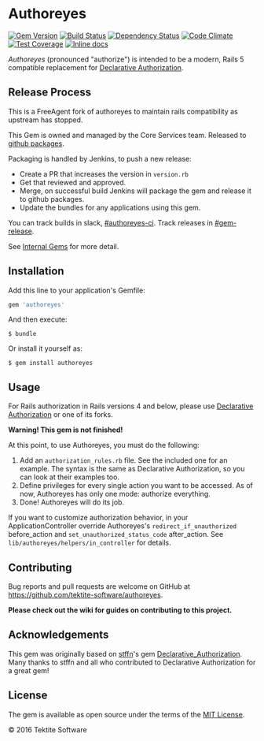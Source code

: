 # Authoreyes

[![Gem Version](https://badge.fury.io/rb/authoreyes.svg)](https://badge.fury.io/rb/authoreyes) [![Build Status](https://travis-ci.org/tektite-software/authoreyes.svg?branch=master)](https://travis-ci.org/tektite-software/authoreyes) [![Dependency Status](https://gemnasium.com/badges/github.com/tektite-software/authoreyes.svg)](https://gemnasium.com/github.com/tektite-software/authoreyes)
 [![Code Climate](https://codeclimate.com/github/tektite-software/authoreyes/badges/gpa.svg)](https://codeclimate.com/github/tektite-software/authoreyes) [![Test Coverage](https://codeclimate.com/github/tektite-software/authoreyes/badges/coverage.svg)](https://codeclimate.com/github/tektite-software/authoreyes/coverage) [![Inline docs](http://inch-ci.org/github/tektite-software/authoreyes.svg?branch=master)](http://inch-ci.org/github/tektite-software/authoreyes)

_Authoreyes_ (pronounced "authorize") is intended to be a modern, Rails 5 compatible replacement for [Declarative Authorization](https://github.com/stffn/declarative_authorization/).

## Release Process

This is a FreeAgent fork of authoreyes to maintain rails compatibility as upstream has stopped.

This Gem is owned and managed by the Core Services team. Released to [github packages](https://github.com/fac/authoreyes/packages).

Packaging is handled by Jenkins, to push a new release:

* Create a PR that increases the version in `version.rb`
* Get that reviewed and approved.
* Merge, on successful build Jenkins will package the gem and release it to github packages.
* Update the bundles for any applications using this gem.

You can track builds in slack, [#authoreyes-ci](https://freeagent.slack.com/channels/authoreyes-ci). Track releases in [#gem-release](https://freeagent.slack.com/channels/gem-release).

See [Internal Gems](https://www.notion.so/freeagent/Internal-gems) for more detail.

## Installation

Add this line to your application's Gemfile:

```ruby
gem 'authoreyes'
```

And then execute:

    $ bundle

Or install it yourself as:

    $ gem install authoreyes

## Usage

For Rails authorization in Rails versions 4 and below, please use [Declarative Authorization](https://github.com/stffn/declarative_authorization) or one of its forks.

__Warning! This gem is not finished!__

At this point, to use Authoreyes, you must do the following:
  1. Add an `authorization_rules.rb` file.  See the included one for an example.  The syntax is the same as Declarative Authorization, so you can look at their examples too.
  2. Define privileges for every single action you want to be accessed.  As of now, Authoreyes has only one mode: authorize everything.
  3. Done!  Authoreyes will do its job.

If you want to customize authorization behavior, in your ApplicationController override Authoreyes's `redirect_if_unauthorized` before_action and `set_unauthorized_status_code` after_action.  See `lib/authoreyes/helpers/in_controller` for details.

## Contributing

Bug reports and pull requests are welcome on GitHub at https://github.com/tektite-software/authoreyes.

__Please check out the wiki for guides on contributing to this project.__

## Acknowledgements

This gem was originally based on [stffn](https://github.com/stffn)'s gem [Declarative_Authorization](https://github.com/stffn/declarative_authorization).  Many thanks to stffn and all who contributed to Declarative Authorization for a great gem!


## License

The gem is available as open source under the terms of the [MIT License](http://opensource.org/licenses/MIT).

:copyright: 2016 Tektite Software
